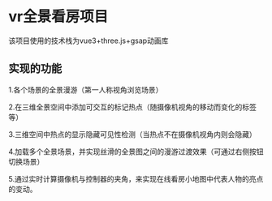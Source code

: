 # vr全景看房项目
该项目使用的技术栈为vue3+three.js+gsap动画库

## 实现的功能

1.各个场景的全景漫游（第一人称视角浏览场景）

2.在三维全景空间中添加可交互的标记热点（随摄像机视角的移动而变化的标签等）

3.三维空间中热点的显示隐藏可见性检测（当热点不在摄像机视角内则会隐藏）

4.加载多个全景场景，并实现丝滑的全景图之间的漫游过渡效果（可通过右侧按钮切换场景）

5.通过实时计算摄像机与控制器的夹角，来实现在线看房小地图中代表人物的亮点的变动。


